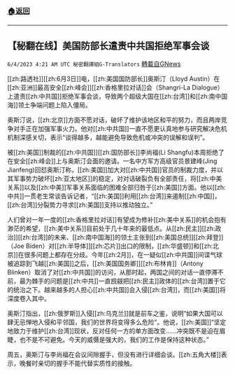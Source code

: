 ###  [:house:返回](README.md)
---


## 【秘翻在线】美国防部长遣责中共国拒绝军事会谈
`6/4/2023 4:21 AM UTC 秘密翻譯組G-Translators` [轉載自GNews](https://gnews.org/articles/1355979)

[[zh:路透社]][[zh:6月3日]]电，[[zh:美国国防部长]]奥斯汀（Lloyd Austin）在[[zh:亚洲]]最高安全[[zh:峰会]][[zh:香格里拉对话]]会（Shangri-La Dialogue）上遣责[[zh:中共国]]拒绝军事会谈，导致两个超级大国在[[zh:台湾]]和[[zh:南中国海]]领土争端问题上陷入僵局。

奥斯汀说，[[zh:北京]]方面不愿对话，破坏了维护该地区和平的努力，而且两岸竞争对手正在加强军事火力。他对[[zh:中共国]]一直不愿更认真地参与研究解决危机机制深感关切，表示“谈得越多，越能避免导致危机或冲突的误解和误判”。

被[[zh:美国]]制裁的[[zh:中共国]][[zh:国防部长]]李尚福(Li Shangfu)本周拒绝了在安全[[zh:峰会]]上与奥斯汀会面的邀请。一名中方军方高级官员景建峰(Jing Jianfeng)回怼奥斯汀称，[[zh:美国]]加大对[[zh:中共国]]官员的制裁力度，并以其军事势力破坏[[zh:亚太地区]]的稳定，对对话破裂负有全部责任，将[[zh:中美关系]]以及[[zh:中美]]军事关系面临的困难全部归咎于[[zh:美国]]方面。他以[[zh:中共]]一贯老生常谈告诉记者，“[[zh:美国]]利用[[zh:台湾]]来遏制[[zh:中国]]，[[zh:台湾]]分裂势力寻求[[zh:美国]]支持以推动独立。”

人们曾对一年一度的[[zh:香格里拉对话]]有望成为修补[[zh:美中关系]]的机会抱有渺茫的希望，[[zh:美中关系]]目前处于几十年来的最低点。从[[zh:民主]][[zh:政治]][[zh:台湾]]的未来、[[zh:南中国海]]的领土主张到[[zh:美国总统]][[zh:拜登]]（Joe Biden）对[[zh:半导体]][[zh:芯片]]出口的限制，[[zh:华盛顿]]和[[zh:北京]]在很多问题上都存在分歧。今年[[zh:2月]]，在一疑似[[zh:中共国]]间谍气球被追踪到飞越[[zh:美国]]之后，[[zh:美国国务卿]][[zh:布林肯]]（Antony Blinken）取消了对[[zh:中共国]]的访问，从那时起，两国之间的对话一直停滞不前，最为棘手的问题是[[zh:中共]]一直觊觎把[[zh:民主]]政体的[[zh:台湾]]置于它的统治之下。越来越多的人担心[[zh:中共国]]会入侵[[zh:台湾]]，而[[zh:美国]]将深度卷入其中。

奥斯汀指出，[[zh:俄罗斯]]入侵[[zh:乌克兰]]就是前车之鉴，说明“如果大国可以肆无忌惮地入侵和平邻国，我们的世界将变得多么危险”。他说，[[zh:美国]]“坚定地致力于维护[[zh:台湾]]现状，反对任何一方的单方面改变……冲突既不是迫在眉睫，也不是不可避免。今天的威慑是强大的，我们的工作是保持这种状态。”

周五，奥斯汀与李尚福在会议间隙握手，但没有进行详细会谈。[[zh:五角大楼]]表示，晚餐时亲切的握手不能代替实质性的接触。
